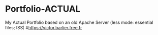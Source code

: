 # Portfolio-ACTUAL
My Actual Portfolio based on an old Apache Server (less mode: essential files;  ISS)
#https://victor.barlier.free.fr
